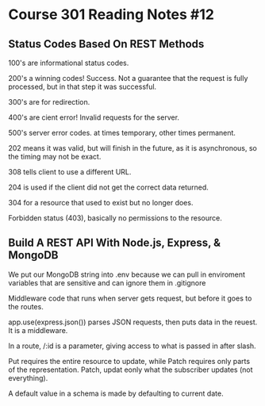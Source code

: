 # Course 301 Reading Notes #12

## Status Codes Based On REST Methods

100's are informational status codes.

200's a winning codes! Success. Not a guarantee that the request is fully processed, but in that step it was successful.

300's are for redirection.

400's are cient error! Invalid requests for the server.

500's server error codes. at times temporary, other times permanent.

202 means it was valid, but will finish in the future, as it is asynchronous, so the timing may not be exact.

308 tells client to use a different URL.

204 is used if the client did not get the correct data returned.

304 for a resource that used to exist but no longer does.

Forbidden status (403), basically no permissions to the resource.

## Build A REST API With Node.js, Express, & MongoDB

We put our MongoDB string into .env because we can pull in enviroment variables that are sensitive and can ignore them in .gitignore

Middleware code that runs when server gets request, but before it goes to the routes.

app.use(express.json()) parses JSON requests, then puts data in the reuest. It is a middleware.

In a route, /:id is a parameter, giving access to what is passed in after slash.

Put requires the entire resource to update, while Patch requires only parts of the representation. Patch, updat eonly what the subscriber updates (not everything).

A default value in a schema is made by defaulting to current date.